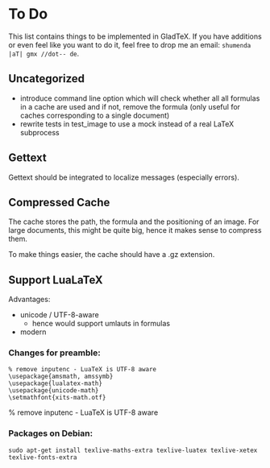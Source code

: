 To Do
=====

This list contains things to be implemented in GladTeX. If you have additions or
even feel like you want to do it, feel free to drop me an email: `shumenda |aT|
gmx //dot-- de`.

Uncategorized
-------------

-   introduce command line option which will check whether all all formulas in a
    cache are used and if not, remove the formula (only useful for caches
    corresponding to a single document)
-   rewrite tests in test_image to use a mock instead of a real LaTeX subprocess

Gettext
-------


Gettext should be integrated to localize messages (especially errors).

Compressed Cache
----------------

The cache stores the path, the formula and the positioning of an image. For
large documents, this might be quite big, hence it makes sense to compress them.

To make things easier, the cache should have a .gz extension.


Support LuaLaTeX
----------------

Advantages:

-   unicode / UTF-8-aware
    -   hence would support umlauts in formulas
-   modern

### Changes for preamble:

~~~~
% remove inputenc - LuaTeX is UTF-8 aware
\usepackage{amsmath, amssymb}
\usepackage{lualatex-math}
\usepackage{unicode-math}
\setmathfont{xits-math.otf}
~~~~
% remove inputenc - LuaTeX is UTF-8 aware

### Packages on Debian:

    sudo apt-get install texlive-maths-extra texlive-luatex texlive-xetex texlive-fonts-extra

